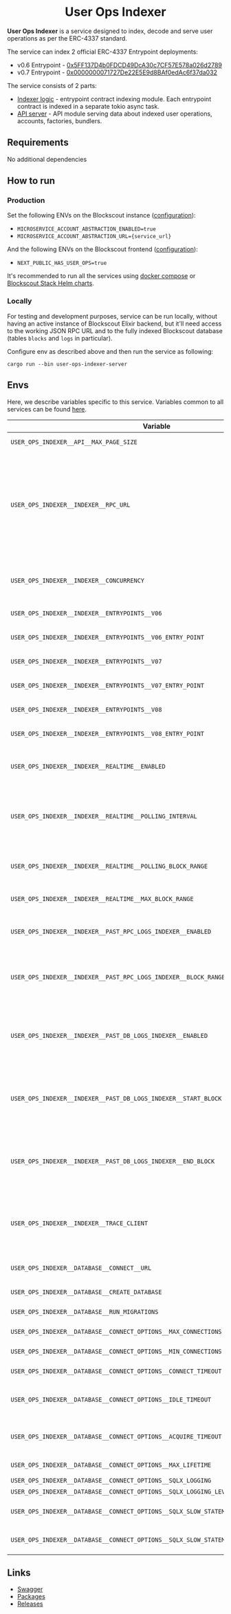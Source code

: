 # <h1 align="center"> User Ops Indexer </h1>

**User Ops Indexer** is a service designed to index, decode and serve user operations as per the ERC-4337 standard.

The service can index 2 official ERC-4337 Entrypoint deployments:

* v0.6
  Entrypoint - [0x5FF137D4b0FDCD49DcA30c7CF57E578a026d2789](https://eth.blockscout.com/address/0x5FF137D4b0FDCD49DcA30c7CF57E578a026d2789)
* v0.7
  Entrypoint - [0x0000000071727De22E5E9d8BAf0edAc6f37da032](https://eth.blockscout.com/address/0x0000000071727De22E5E9d8BAf0edAc6f37da032)

The service consists of 2 parts:

* [Indexer logic](./user-ops-indexer-logic) - entrypoint contract indexing module. Each entrypoint contract is
  indexed in a separate tokio async task.
* [API server](./user-ops-indexer-server) - API module serving data about indexed user operations, accounts, factories,
  bundlers.

## Requirements

No additional dependencies

## How to run

### Production

Set the following ENVs on the Blockscout
instance ([configuration](https://github.com/blockscout/docs/blob/master/setup/env-variables/backend-envs-integrations.md#blockscout-account-abstraction)):

* `MICROSERVICE_ACCOUNT_ABSTRACTION_ENABLED=true`
* `MICROSERVICE_ACCOUNT_ABSTRACTION_URL={service_url}`

And the following ENVs on the Blockscout
frontend ([configuration](https://github.com/blockscout/frontend/blob/main/docs/ENVS.md#user-operations-erc-4337)):

* `NEXT_PUBLIC_HAS_USER_OPS=true`

It's recommended to run all the services
using [docker compose](https://github.com/blockscout/blockscout/tree/master/docker-compose)
or [Blockscout Stack Helm charts](https://docs.blockscout.com/for-developers/deployment/kubernetes-deployment).

### Locally

For testing and development purposes, service can be run locally, without having an active instance of Blockscout Elixir
backend, but it'll need access to the working JSON RPC URL and to the fully indexed Blockscout database (tables `blocks`
and `logs` in particular).

Configure env as described above and then run the service as following:

```shell
cargo run --bin user-ops-indexer-server
```

## Envs

Here, we describe variables specific to this service. Variables common to all services can be
found [here](../docs/common-envs.md).

| Variable                                                                              | Required | Description                                                                                                                                                                                                         | Default value                                |
| ------------------------------------------------------------------------------------- | -------- | ------------------------------------------------------------------------------------------------------------------------------------------------------------------------------------------------------------------- | -------------------------------------------- |
| `USER_OPS_INDEXER__API__MAX_PAGE_SIZE`                                                |          | Max page size for API requests                                                                                                                                                                                      | `100`                                        |
| `USER_OPS_INDEXER__INDEXER__RPC_URL`                                                  | true     | Indexer RPC URL, should be an archive JSON RPC node with `eth`, `web3` and `trace`/`debug` namespaces enabled. Both HTTP and WS protocols are supported. WS is recommended for local RPC nodes, use HTTP otherwise. | `ws://127.0.0.1:8546`                        |
| `USER_OPS_INDEXER__INDEXER__CONCURRENCY`                                              |          | Indexer concurrency. Will process up to the configured number of transactions concurrently                                                                                                                          | `10`                                         |
| `USER_OPS_INDEXER__INDEXER__ENTRYPOINTS__V06`                                         |          | Enable Entrypoint v0.6 indexer                                                                                                                                                                                      | `true`                                       |
| `USER_OPS_INDEXER__INDEXER__ENTRYPOINTS__V06_ENTRY_POINT`                             |          | Entrypoint v0.6 contract addresses, comma separated                                                                                                                                                                 | `0x5FF137D4b0FDCD49DcA30c7CF57E578a026d2789` |
| `USER_OPS_INDEXER__INDEXER__ENTRYPOINTS__V07`                                         |          | Enable Entrypoint v0.7 indexer                                                                                                                                                                                      | `true`                                       |
| `USER_OPS_INDEXER__INDEXER__ENTRYPOINTS__V07_ENTRY_POINT`                             |          | Entrypoint v0.7 contract addresses, comma separated                                                                                                                                                                 | `0x0000000071727De22E5E9d8BAf0edAc6f37da032` |
| `USER_OPS_INDEXER__INDEXER__ENTRYPOINTS__V08`                                         |          | Enable Entrypoint v0.8 indexer                                                                                                                                                                                      | `true`                                       |
| `USER_OPS_INDEXER__INDEXER__ENTRYPOINTS__V08_ENTRY_POINT`                             |          | Entrypoint v0.8 contract addresses, comma separated                                                                                                                                                                 | `0x4337084d9e255ff0702461cf8895ce9e3b5ff108` |
| `USER_OPS_INDEXER__INDEXER__REALTIME__ENABLED`                                        |          | Enable forward realtime indexing of user operations from the `latest` block                                                                                                                                         | `true`                                       |
| `USER_OPS_INDEXER__INDEXER__REALTIME__POLLING_INTERVAL`                               |          | Polling interval for forward realtime indexing of user operations from the `latest` block, when using an HTTP RPC node                                                                                              | `6`                                          |
| `USER_OPS_INDEXER__INDEXER__REALTIME__POLLING_BLOCK_RANGE`                            |          | Extra block range offset for polling in reatime indexing to recover from small re-orgs.                                                                                                                             | `6`                                          |
| `USER_OPS_INDEXER__INDEXER__REALTIME__MAX_BLOCK_RANGE`                                |          | Max block range for single polling request in realtime indexing.                                                                                                                                                    | `10000`                                      |
| `USER_OPS_INDEXER__INDEXER__PAST_RPC_LOGS_INDEXER__ENABLED`                           |          | Enable one-time reindex of missed user operations from recent blocks                                                                                                                                                | `false`                                      |
| `USER_OPS_INDEXER__INDEXER__PAST_RPC_LOGS_INDEXER__BLOCK_RANGE`                       |          | Block range width for missed user operations reindex. Will re-index events from a given number of blocks prior the `latest` block                                                                                   | `0`                                          |
| `USER_OPS_INDEXER__INDEXER__PAST_DB_LOGS_INDEXER__ENABLED`                            |          | Enable one-time reindex of missed user operations from core Blockscout DB. Will query relevant events from `logs` Postgres table                                                                                    | `false`                                      |
| `USER_OPS_INDEXER__INDEXER__PAST_DB_LOGS_INDEXER__START_BLOCK`                        |          | Block range start for one-time DB reindex. Use positive number for static block number, or zero/negative number to count backwards from `latest`                                                                    | `0`                                          |
| `USER_OPS_INDEXER__INDEXER__PAST_DB_LOGS_INDEXER__END_BLOCK`                          |          | Block range end for one-time DB reindex. Use positive number for static block number, or zero/negative number to count backwards from `latest`                                                                      | `0`                                          |
| `USER_OPS_INDEXER__INDEXER__TRACE_CLIENT`                                             |          | RPC tracing namespace to use for tracing transactions, `debug` for using `debug_traceTransaction`, `trace` for using `trace_transaction`                                                                            | Depends on `web3_clientVersion`              |
| `USER_OPS_INDEXER__DATABASE__CONNECT__URL`                                            | true     | Postgres connect URL to Blockscout DB with read/write access                                                                                                                                                        | (empty)                                      |
| `USER_OPS_INDEXER__DATABASE__CREATE_DATABASE`                                         |          | Create database if doesn't exist                                                                                                                                                                                    | `false`                                      |
| `USER_OPS_INDEXER__DATABASE__RUN_MIGRATIONS`                                          |          | Run database migrations                                                                                                                                                                                             | `false`                                      |
| `USER_OPS_INDEXER__DATABASE__CONNECT_OPTIONS__MAX_CONNECTIONS`                        |          | Maximum number of connections for a pool                                                                                                                                                                            | `10`                                         |
| `USER_OPS_INDEXER__DATABASE__CONNECT_OPTIONS__MIN_CONNECTIONS`                        |          | Minimum number of connections for a pool                                                                                                                                                                            | `0`                                          |
| `USER_OPS_INDEXER__DATABASE__CONNECT_OPTIONS__CONNECT_TIMEOUT`                        |          | The connection timeout for a packet connection                                                                                                                                                                      | `30`                                         |
| `USER_OPS_INDEXER__DATABASE__CONNECT_OPTIONS__IDLE_TIMEOUT`                           |          | Maximum idle time for a particular connection to prevent network resource exhaustion                                                                                                                                | `600`                                        |
| `USER_OPS_INDEXER__DATABASE__CONNECT_OPTIONS__ACQUIRE_TIMEOUT`                        |          | Maximum amount of time to spend waiting for acquiring a connection                                                                                                                                                  | `30`                                         |
| `USER_OPS_INDEXER__DATABASE__CONNECT_OPTIONS__MAX_LIFETIME`                           |          | Maximum lifetime of individual connections                                                                                                                                                                          | `1800`                                       |
| `USER_OPS_INDEXER__DATABASE__CONNECT_OPTIONS__SQLX_LOGGING`                           |          | Enable SQLX logging                                                                                                                                                                                                 | `true`                                       |
| `USER_OPS_INDEXER__DATABASE__CONNECT_OPTIONS__SQLX_LOGGING_LEVEL`                     |          | SQLX logging level                                                                                                                                                                                                  | `debug`                                      |
| `USER_OPS_INDEXER__DATABASE__CONNECT_OPTIONS__SQLX_SLOW_STATEMENTS_LOGGING_LEVEL`     |          | SQLX logging level for slow statements warnings                                                                                                                                                                     | `off`                                        |
| `USER_OPS_INDEXER__DATABASE__CONNECT_OPTIONS__SQLX_SLOW_STATEMENTS_LOGGING_THRESHOLD` |          | Threshold duration for SQLX slow statements warnings                                                                                                                                                                | `1`                                          |

## Links

- [Swagger](https://blockscout.github.io/swaggers/services/user-ops-indexer/index.html)
- [Packages](https://github.com/blockscout/blockscout-rs/pkgs/container/user-ops-indexer)
- [Releases](https://github.com/blockscout/blockscout-rs/releases?q=user-ops-indexer&expanded=true)
